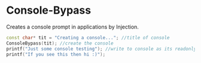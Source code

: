 # Console-Bypass

Creates a console prompt in applications by Injection.

```cpp
const char* tit = "Creating a console..."; //title of console
ConsoleBypass(tit); //create the console
printf("Just some console testing"); //write to console as its readonly
printf("If you see this then hi :)");
```
